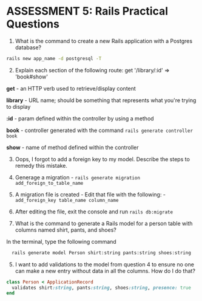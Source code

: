 # ASSESSMENT 5: Rails Practical Questions

1. What is the command to create a new Rails application with a Postgres database?

  ```sh
  rails new app_name -d postgresql -T
  ```




2. Explain each section of the following route:  get '/library/:id' => 'book#show'

  **get** - an HTTP verb used to retrieve/display content

  **library** - URL name; should be something that represents what you're trying to display

  **:id** - param defined within the controller by using a method

  **book** - controller generated with the command `rails generate controller book`

  **show** - name of method defined within the controller




3. Oops, I forgot to add a foreign key to my model. Describe the steps to remedy this mistake.

  1. Generage a migration
    - `rails generate migration add_foreign_to_table_name`
  2. A migration file is created 
    - Edit that file with the following:
    - `add_foreign_key table_name column_name`
  3. After editing the file, exit the console and run `rails db:migrate`




4. What is the command to generate a Rails model for a person table with columns named shirt, pants, and shoes?

  In the terminal, type the following command

  ```sh
    rails generate model Person shirt:string pants:string shoes:string
  ```




5. I want to add validations to the model from question 4 to ensure no one can make a new entry without data in all the columns. How do I do that?

  ```ruby
  class Person < ApplicationRecord
    validates shirt:string, pants:string, shoes:string, presence: true
  end
  ```
